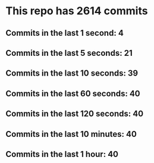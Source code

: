 # This repo has 2614 commits

## Commits in the last 1 second: 4
## Commits in the last 5 seconds: 21
## Commits in the last 10 seconds: 39
## Commits in the last 60 seconds: 40
## Commits in the last 120 seconds: 40
## Commits in the last 10 minutes: 40
## Commits in the last 1 hour: 40
